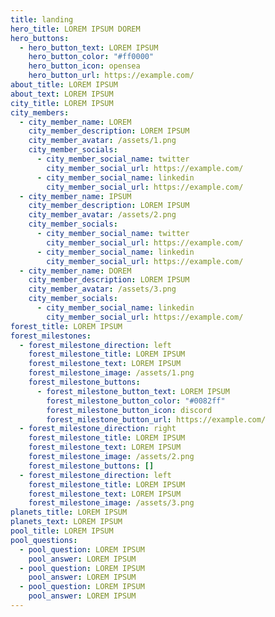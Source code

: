```yaml
---
title: landing
hero_title: LOREM IPSUM DOREM
hero_buttons:
  - hero_button_text: LOREM IPSUM
    hero_button_color: "#ff0000"
    hero_button_icon: opensea
    hero_button_url: https://example.com/
about_title: LOREM IPSUM
about_text: LOREM IPSUM
city_title: LOREM IPSUM
city_members:
  - city_member_name: LOREM
    city_member_description: LOREM IPSUM
    city_member_avatar: /assets/1.png
    city_member_socials:
      - city_member_social_name: twitter
        city_member_social_url: https://example.com/
      - city_member_social_name: linkedin
        city_member_social_url: https://example.com/
  - city_member_name: IPSUM
    city_member_description: LOREM IPSUM
    city_member_avatar: /assets/2.png
    city_member_socials:
      - city_member_social_name: twitter
        city_member_social_url: https://example.com/
      - city_member_social_name: linkedin
        city_member_social_url: https://example.com/
  - city_member_name: DOREM
    city_member_description: LOREM IPSUM
    city_member_avatar: /assets/3.png
    city_member_socials:
      - city_member_social_name: linkedin
        city_member_social_url: https://example.com/
forest_title: LOREM IPSUM
forest_milestones:
  - forest_milestone_direction: left
    forest_milestone_title: LOREM IPSUM
    forest_milestone_text: LOREM IPSUM
    forest_milestone_image: /assets/1.png
    forest_milestone_buttons:
      - forest_milestone_button_text: LOREM IPSUM
        forest_milestone_button_color: "#0082ff"
        forest_milestone_button_icon: discord
        forest_milestone_button_url: https://example.com/
  - forest_milestone_direction: right
    forest_milestone_title: LOREM IPSUM
    forest_milestone_text: LOREM IPSUM
    forest_milestone_image: /assets/2.png
    forest_milestone_buttons: []
  - forest_milestone_direction: left
    forest_milestone_title: LOREM IPSUM
    forest_milestone_text: LOREM IPSUM
    forest_milestone_image: /assets/3.png
planets_title: LOREM IPSUM
planets_text: LOREM IPSUM
pool_title: LOREM IPSUM
pool_questions:
  - pool_question: LOREM IPSUM
    pool_answer: LOREM IPSUM
  - pool_question: LOREM IPSUM
    pool_answer: LOREM IPSUM
  - pool_question: LOREM IPSUM
    pool_answer: LOREM IPSUM
---
```

